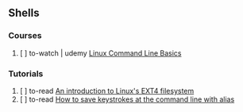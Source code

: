 ## Shells

### Courses

  1. [ ] to-watch | udemy [Linux Command Line Basics](https://www.udemy.com/linux-command-line-volume1/learn/v4/overview)
  
### Tutorials

  1. [ ] to-read [An introduction to Linux's EXT4 filesystem](https://opensource.com/article/17/5/introduction-ext4-filesystem)
  1. [ ] to-read [How to save keystrokes at the command line with alias](https://opensource.com/article/17/5/introduction-alias-command-line-tool)
